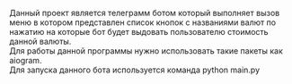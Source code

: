 Данный проект является телеграмм ботом который выполняет вызов меню в котором представлен список кнопок с названиями валют по нажатию на которые бот будет выдовать пользователю стоимость данной валюты.
<br>Для работы данной программы нужно использовать такие пакеты как aiogram.
<br>Для запуска данного бота используется команда python main.py